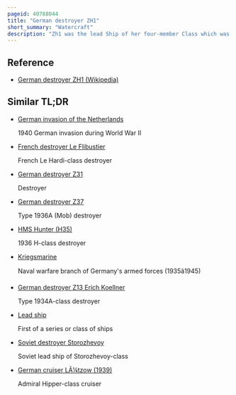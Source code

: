 ```yaml
---
pageid: 40788044
title: "German destroyer ZH1"
short_summary: "Watercraft"
description: "Zh1 was the lead Ship of her four-member Class which was built for the Royal netherlands navy in the late 1930S. Originally named Gerard Callenburgh, the Ship was scuttled while still incomplete by the Dutch during the german Invasion of the Netherlands in May 1940, but she was salvaged by the Germans a few Months later and commissioned in the Kriegsmarine in 1942 as Zh1."
---
```


## Reference

- [German destroyer ZH1 (Wikipedia)](https://en.wikipedia.org/?curid=40788044)

## Similar TL;DR

- [German invasion of the Netherlands](/tldr/en/german-invasion-of-the-netherlands)

  1940 German invasion during World War II

- [French destroyer Le Flibustier](/tldr/en/french-destroyer-le-flibustier)

  French Le Hardi-class destroyer

- [German destroyer Z31](/tldr/en/german-destroyer-z31)

  Destroyer

- [German destroyer Z37](/tldr/en/german-destroyer-z37)

  Type 1936A (Mob) destroyer

- [HMS Hunter (H35)](/tldr/en/hms-hunter-h35)

  1936 H-class destroyer

- [Kriegsmarine](/tldr/en/kriegsmarine)

  Naval warfare branch of Germany's armed forces (1935â1945)

- [German destroyer Z13 Erich Koellner](/tldr/en/german-destroyer-z13-erich-koellner)

  Type 1934A-class destroyer

- [Lead ship](/tldr/en/lead-ship)

  First of a series or class of ships

- [Soviet destroyer Storozhevoy](/tldr/en/soviet-destroyer-storozhevoy)

  Soviet lead ship of Storozhevoy-class

- [German cruiser LÃ¼tzow (1939)](/tldr/en/german-cruiser-lutzow-1939)

  Admiral Hipper-class cruiser
